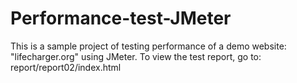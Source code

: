# Performance-test-JMeter
This is a sample project of testing performance of a demo website: "lifecharger.org" using JMeter. To view the test report, go to: report/report02/index.html

